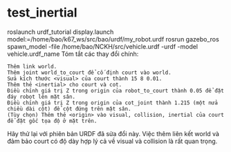 # test_inertial
roslaunch urdf_tutorial display.launch model:=/home/bao/k67_ws/src/bao/urdf/my_robot.urdf
rosrun gazebo_ros spawn_model -file /home/bao/NCKH/src/vehicle.urdf -urdf -model vehicle.urdf_name
Tóm tắt các thay đổi chính:

    Thêm link world.
    Thêm joint world_to_court để cố định court vào world.
    Sửa kích thước <visual> của court thành 15 8 0.01.
    Thêm thẻ <inertial> cho court và cot.
    Điều chỉnh giá trị Z trong origin của robot_to_court thành 0.05 để đặt đáy robot lên mặt sân.
    Điều chỉnh giá trị Z trong origin của cot_joint thành 1.215 (một nửa chiều dài cột) để cột đứng trên mặt sân.
    (Tùy chọn) Thêm thẻ <origin> vào visual, collision, inertial của court để đặt gốc tọa độ ở mặt trên.

Hãy thử lại với phiên bản URDF đã sửa đổi này. Việc thêm liên kết world và đảm bảo court có độ dày hợp lý cả về visual và collision là rất quan trọng.
